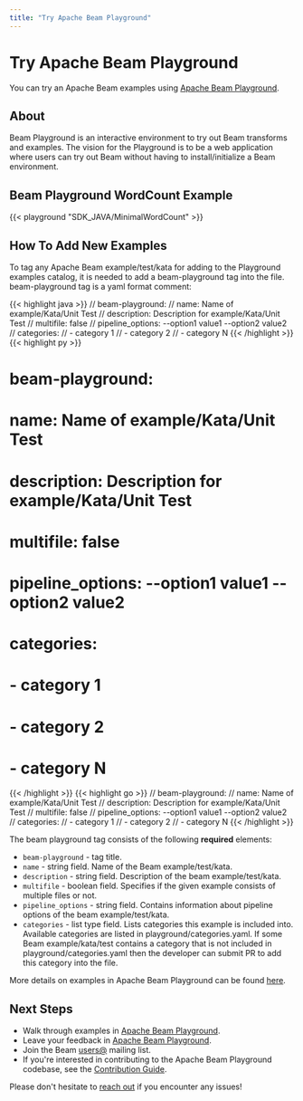 ```yaml
---
title: "Try Apache Beam Playground"
---
```

<!--
Licensed under the Apache License, Version 2.0 (the "License");
you may not use this file except in compliance with the License.
You may obtain a copy of the License at

http://www.apache.org/licenses/LICENSE-2.0

Unless required by applicable law or agreed to in writing, software
distributed under the License is distributed on an "AS IS" BASIS,
WITHOUT WARRANTIES OR CONDITIONS OF ANY KIND, either express or implied.
See the License for the specific language governing permissions and
limitations under the License.
-->

# Try Apache Beam Playground

You can try an Apache Beam examples using
[Apache Beam Playground](https://frontend-beta-dot-apache-beam-testing.appspot.com/).

## About

Beam Playground is an interactive environment to try out Beam transforms and examples.
The vision for the Playground is to be a web application where users can try out
Beam without having to install/initialize a Beam environment.

## Beam Playground WordCount Example

{{< playground "SDK_JAVA/MinimalWordCount" >}}

## How To Add New Examples

To tag any Apache Beam example/test/kata for adding to the Playground examples catalog,
it is needed to add a beam-playground tag into the file.
beam-playground tag is a yaml format comment:

{{< highlight java >}}
// beam-playground:
//   name: Name of example/Kata/Unit Test
//   description: Description for example/Kata/Unit Test
//   multifile: false
//   pipeline_options: --option1 value1 --option2 value2
//   categories:
//     - category 1
//     - category 2
//     - category N
{{< /highlight >}}
{{< highlight py >}}
# beam-playground:
#   name: Name of example/Kata/Unit Test
#   description: Description for example/Kata/Unit Test
#   multifile: false
#   pipeline_options: --option1 value1 --option2 value2
#   categories:
#     - category 1
#     - category 2
#     - category N
{{< /highlight >}}
{{< highlight go >}}
// beam-playground:
//   name: Name of example/Kata/Unit Test
//   description: Description for example/Kata/Unit Test
//   multifile: false
//   pipeline_options: --option1 value1 --option2 value2
//   categories:
//     - category 1
//     - category 2
//     - category N
{{< /highlight >}}

The beam playground tag consists of the following **required** elements:

- `beam-playground` - tag title.
- `name` - string field. Name of the Beam example/test/kata.
- `description` - string field. Description of the beam example/test/kata.
- `multifile` - boolean field. Specifies if the given example consists of multiple files or not.
- `pipeline_options` - string field. Contains information about pipeline options of the beam example/test/kata.
- `categories` - list type field.
Lists categories this example is included into. Available categories are listed in playground/categories.yaml.
If some Beam example/kata/test contains a category that is not included in playground/categories.yaml
then the developer can submit PR to add this category into the file.

More details on examples in Apache Beam Playground can be found
[here](https://docs.google.com/document/d/1LBeGVTYwJHYbtmLt06OjhBR1CJ1Wgz18MEZjvNkuofc/edit?usp=sharing).

## Next Steps

* Walk through examples in [Apache Beam Playground](https://frontend-beta-dot-apache-beam-testing.appspot.com/).
* Leave your feedback in [Apache Beam Playground](https://frontend-beta-dot-apache-beam-testing.appspot.com/).
* Join the Beam [users@](/community/contact-us) mailing list.
* If you're interested in contributing to the Apache Beam Playground codebase, see the [Contribution Guide](/contribute).

Please don't hesitate to [reach out](/community/contact-us) if you encounter any issues!
